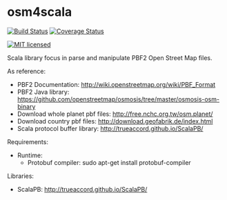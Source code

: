 # osm4scala

[![Build Status](https://travis-ci.org/angelcervera/osm4scala.svg)](https://travis-ci.org/angelcervera/osm4scala)
[![Coverage Status](https://coveralls.io/repos/github/angelcervera/osm4scala/badge.svg?branch=master)](https://coveralls.io/github/angelcervera/osm4scala?branch=master)
<!--[![Join the chat at https://gitter.im/angelcervera/osm4scala](https://badges.gitter.im/angelcervera/osm4scala.svg)](https://gitter.im/angelcervera/osm4scala?utm_source=badge&utm_medium=badge&utm_campaign=pr-badge&utm_content=badge)-->
[![MIT licensed](https://img.shields.io/badge/license-MIT-blue.svg)](https://raw.githubusercontent.com/angelcervera/osm4scala/master/LICENSE.md)

Scala library focus in parse and manipulate PBF2 Open Street Map files.

As reference:

  - PBF2 Documentation: http://wiki.openstreetmap.org/wiki/PBF_Format
  - PBF2 Java library: https://github.com/openstreetmap/osmosis/tree/master/osmosis-osm-binary
  - Download whole planet pbf files: http://free.nchc.org.tw/osm.planet/
  - Download country pbf files: http://download.geofabrik.de/index.html
  - Scala protocol buffer library: http://trueaccord.github.io/ScalaPB/


Requirements:

  - Runtime:
    - Protobuf compiler: sudo apt-get install protobuf-compiler
    
    
Libraries:

  - ScalaPB: http://trueaccord.github.io/ScalaPB/
  

